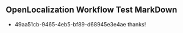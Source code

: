 ## OpenLocalization Workflow Test MarkDown
* 49aa51cb-9465-4eb5-bf89-d68945e3e4ae thanks!

<!--HONumber=Sep16_HO1-->



